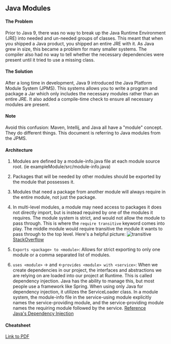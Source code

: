 ## Java Modules

#### The Problem
Prior to Java 9, there was no way to break up the Java Runtime Environment (JRE) into
needed and un-needed groups of classes. This meant that when you shipped a Java product,
you shipped an entire JRE with it. As Java grew in size, this became a problem for many
smaller systems. The compiler also had no way to tell whether the necessary dependencies
were present until it tried to use a missing class. 

#### The Solution
After a long time in development, Java 9 introduced the Java Platform Module System (JPMS).
This systems allows you to write a program and package a Jar which only includes the
necessary modules rather than an entire JRE. It also added a compile-time check to ensure
all necessary modules are present.

#### Note
Avoid this confusion: Maven, Intellij, and Java all have a "module" concept.
They do different things. This document is referring to Java modules from the JPMS. 

#### Architecture
1. Modules are defined by a module-info.java file at each module source root. (ie
exampleModule/src/module-info.java)

2. Packages that will be needed by other modules should be exported by the module that
possesses it.

3. Modules that need a package from another module will always require in the entire
module, not just the package.

4. In multi-level modules, a module may need access to packages it does not directly import,
but is instead required by one of the modules it requires. The module system is strict,
and would not allow the module to pass through. This is where the ```require transitive```
keyword comes into play. The middle module would require transitive the module it wants
to pass through to the top level. Here's a helpful picture:
![transitive](https://i.stack.imgur.com/fbZwV.png)
[StackOverflow](https://stackoverflow.com/a/46504020/11857649)

5. ```Exports <package> to <module>```: Allows for strict exporting to only one module
or a comma separated list of modules.

6. ```uses <module>``` -> and <-```provides <module> with <service>```: 
When we create dependencies in our project, the interfaces and abstractions we
are relying on are loaded into our project at Runtime. This is called dependency injection. 
Java has the ability to manage this, but most people use a framework like Spring.
When using only Java for dependency injection, it utilizes the ServiceLoader class.
In a module system, the module-info file in the service-using module explicitly
names the service-providing module, and the service-providing module names the
requiring module followed by the service.
[Reference](http://openjdk.java.net/projects/jigsaw/spec/sotms/#services) \
[Java's Dependency Injection](https://itnext.io/serviceloader-the-built-in-di-framework-youve-probably-never-heard-of-1fa68a911f9b)

#### Cheatsheet
[Link to PDF](https://www.jrebel.com/system/files/java-9-modules-cheat-sheet.pdf)
